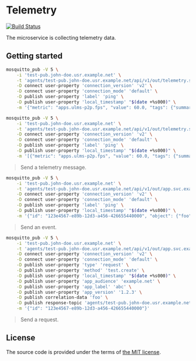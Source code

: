 # Telemetry

[![Build Status][travis-img]][travis]

The microservice is collecting telemetry data.


## Getting started

```bash
mosquitto_pub -V 5 \
    -i 'test-pub.john-doe.usr.example.net' \
    -t 'agents/test-pub.john-doe.usr.example.net/api/v1/out/telemetry.svc.example.org' \
    -D connect user-property 'connection_version' 'v2' \
    -D connect user-property 'connection_mode' 'default' \
    -D publish user-property 'label' 'ping' \
    -D publish user-property 'local_timestamp' "$(date +%s000)" \
    -m '{"metric": "apps.ulms-p2p.fps", "value": 60.0, "tags": {"summary": "min"}}'

mosquitto_pub -V 5 \
    -i 'test-pub.john-doe.usr.example.net' \
    -t 'agents/test-pub.john-doe.usr.example.net/api/v1/out/telemetry.svc.example.org' \
    -D connect user-property 'connection_version' 'v2' \
    -D connect user-property 'connection_mode' 'default' \
    -D publish user-property 'label' 'ping' \
    -D publish user-property 'local_timestamp' "$(date +%s000)" \
    -m '[{"metric": "apps.ulms-p2p.fps", "value": 60.0, "tags": {"summary": "min"}}, {"metric": "apps.ulms-p2p.fps", "value": 60.0, "tags": {"summary": "max"}}]'
```
> Send a telemetry message.

```bash
mosquitto_pub -V 5 \
    -i 'test-pub.john-doe.usr.example.net' \
    -t 'agents/test-pub.john-doe.usr.example.net/api/v1/out/app.svc.example.org' \
    -D connect user-property 'connection_version' 'v2' \
    -D connect user-property 'connection_mode' 'default' \
    -D publish user-property 'label' 'ping' \
    -D publish user-property 'local_timestamp' "$(date +%s000)" \
    -m '{"id": "123e4567-e89b-12d3-a456-426655440000", "object": {"foo": "bar"}, "tags": {"bar": "foo"}, "list": [1, 2, 3], "boolean": true, "float": 0.12, "int": 12, "null": null}'
```
> Send an event.

```bash
mosquitto_pub -V 5 \
    -i 'test-pub.john-doe.usr.example.net' \
    -t 'agents/test-pub.john-doe.usr.example.net/api/v1/out/app.svc.example.org' \
    -D connect user-property 'connection_version' 'v2' \
    -D connect user-property 'connection_mode' 'default' \
    -D publish user-property 'type' 'request' \
    -D publish user-property 'method' 'test.create' \
    -D publish user-property 'local_timestamp' "$(date +%s000)" \
    -D publish user-property 'app_audience' 'example.net' \
    -D publish user-property 'app_label' 'abc' \
    -D publish user-property 'app_version' '1.2.3' \
    -D publish correlation-data 'foo' \
    -D publish response-topic 'agents/test-pub.john-doe.usr.example.net/api/v1/in/app.svc.example.org' \
    -m '{"id": "123e4567-e89b-12d3-a456-426655440000"}'
```
> Send a request.



## License

The source code is provided under the terms of [the MIT license][license].

[license]:http://www.opensource.org/licenses/MIT
[travis]:https://travis-ci.com/netology-group/telemetry?branch=master
[travis-img]:https://travis-ci.com/netology-group/telemetry.png?branch=master
